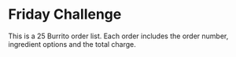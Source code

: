 # Friday Challenge
This is a 25 Burrito order list. Each order includes the order number, ingredient options and the total charge.

